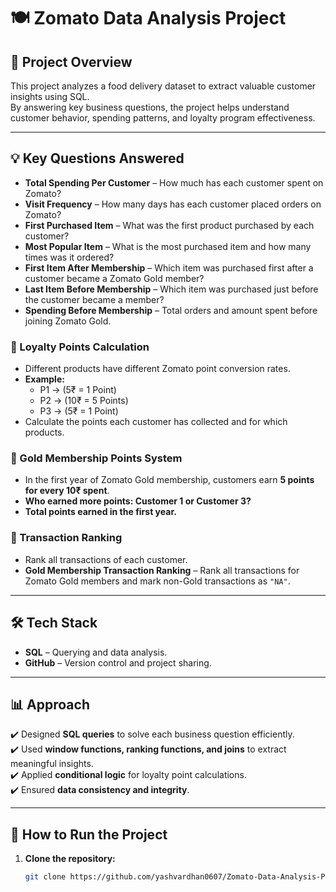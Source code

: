 # 🍽️ Zomato Data Analysis Project

## 📌 Project Overview
This project analyzes a food delivery dataset to extract valuable customer insights using SQL.  
By answering key business questions, the project helps understand customer behavior, spending patterns, and loyalty program effectiveness.

---

## 💡 Key Questions Answered

- **Total Spending Per Customer** – How much has each customer spent on Zomato?  
- **Visit Frequency** – How many days has each customer placed orders on Zomato?  
- **First Purchased Item** – What was the first product purchased by each customer?  
- **Most Popular Item** – What is the most purchased item and how many times was it ordered?  
- **First Item After Membership** – Which item was purchased first after a customer became a Zomato Gold member?  
- **Last Item Before Membership** – Which item was purchased just before the customer became a member?  
- **Spending Before Membership** – Total orders and amount spent before joining Zomato Gold.  

### 🎯 Loyalty Points Calculation  

- Different products have different Zomato point conversion rates.  
- **Example:**  
  - P1 → (5₹ = 1 Point)  
  - P2 → (10₹ = 5 Points)  
  - P3 → (5₹ = 1 Point)  
- Calculate the points each customer has collected and for which products.  

### 🏅 Gold Membership Points System  

- In the first year of Zomato Gold membership, customers earn **5 points for every 10₹ spent**.  
- **Who earned more points: Customer 1 or Customer 3?**  
- **Total points earned in the first year.**  

### 🔢 Transaction Ranking  

- Rank all transactions of each customer.  
- **Gold Membership Transaction Ranking** – Rank all transactions for Zomato Gold members and mark non-Gold transactions as `"NA"`.  

---

## 🛠️ Tech Stack

- **SQL** – Querying and data analysis.  
- **GitHub** – Version control and project sharing.  

---

## 📊 Approach  

✔️ Designed **SQL queries** to solve each business question efficiently.  
✔️ Used **window functions, ranking functions, and joins** to extract meaningful insights.  
✔️ Applied **conditional logic** for loyalty point calculations.  
✔️ Ensured **data consistency and integrity**.  

---

## 🚀 How to Run the Project  

1. **Clone the repository:**  
   ```bash
   git clone https://github.com/yashvardhan0607/Zomato-Data-Analysis-Project
